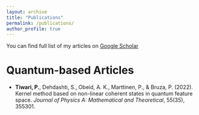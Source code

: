 ```yaml
---
layout: archive
title: "Publications"
permalink: /publications/
author_profile: true
---
```



  You can find full list of my articles on [Google Scholar](https://scholar.google.it/citations?hl=en&user=sDnmJ_YAAAAJ&view_op=list_works&sortby=pubdate)


Quantum-based Articles
======
* <b>Tiwari, P.</b>, Dehdashti, S., Obeid, A. K., Marttinen, P., & Bruza, P. (2022). Kernel method based on non-linear coherent states in quantum feature space. *Journal of Physics A: Mathematical and Theoretical*, 55(35), 355301.
